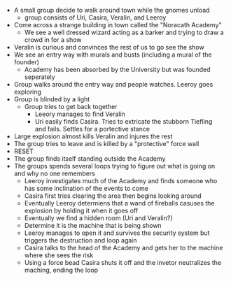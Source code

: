 <!-- TITLE: 2019 08 24 -->
<!-- SUBTITLE: A quick summary of 2019 08 24 -->

* A small group decide to walk around town while the gnomes unload
	* group consists of  Uri, Casira, Veralin, and Leeroy
* Come across a strange building in town called the "Noracath Academy"
	* We see a well dressed wizard acting as a barker and trying to draw a crowd in for a show
* Veralin is curious and convinces the rest of us to go see the show
* We see an entry way with murals and busts (including a mural of the founder)
	* Academy has been absorbed by the University but was founded seperately
* Group walks around the entry way and people watches. Leeroy goes exploring
* Group is blinded by a light
	* Group tries to get back together
		* Leeory manages to find Veralin
		* Uri easily finds Casira. Tries to extricate the stubborn Tiefling and fails. Settles for a portective stance
* Large explosion almost kills Veralin and injures the rest
* The group tries to leave and is killed by a "protective" force wall
* RESET
* The group finds itself standing outside the Academy
* The groups spends several loops trying to figure out what is going on and why no one remembers
	* Leeroy investigates much of the Academy and finds someone who has some inclination of the events to come
	* Casira first tries clearing the area then begins looking around
	* Eventually Leeroy determiens that a wand of fireballs casuses the explosion by holding it when it goes off
	* Eventually we find a hidden room (Uri and Veralin?)
	* Determine it is the machine that is being shown
	* Leeroy manages to open it and survives the security system but triggers the destruction and loop again
	* Casira talks to the head of the Academy and gets her to the machine where she sees the risk 
	* Using a force bead Casira shuts it off and the invetor neutralizes the maching, ending the loop